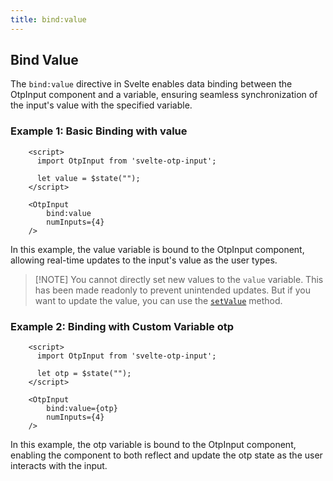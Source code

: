```yaml
---
title: bind:value
---
```


## Bind Value

The `bind:value` directive in Svelte enables data binding between the OtpInput component and a variable, ensuring seamless synchronization of the input's value with the specified variable.

### Example 1: Basic Binding with value

```svelte
    <script>
      import OtpInput from 'svelte-otp-input';
      
      let value = $state("");
    </script>
    
    <OtpInput
        bind:value
        numInputs={4}
    />
```

In this example, the value variable is bound to the OtpInput component, allowing real-time updates to the input's value as the user types.

> [!NOTE] You cannot directly set new values to the `value` variable. This has been made readonly to prevent unintended updates. But if you want to update the value, you can use the [`setValue`](setvalue) method.

### Example 2: Binding with Custom Variable otp

```svelte
    <script>
      import OtpInput from 'svelte-otp-input';
      
      let otp = $state("");
    </script>
    
    <OtpInput
        bind:value={otp}
        numInputs={4}
    /> 
```

In this example, the otp variable is bound to the OtpInput component, enabling the component to both reflect and update the otp state as the user interacts with the input.